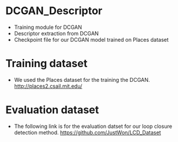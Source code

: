 # DCGAN_Descriptor
- Training module for DCGAN
- Descriptor extraction from DCGAN
- Checkpoint file for our DCGAN model trained on Places dataset

# Training dataset
- We used the Places dataset for the training the DCGAN.
http://places2.csail.mit.edu/

# Evaluation dataset
- The following link is for the evaluation datset for our loop closure detection method.
https://github.com/JustWon/LCD_Dataset
